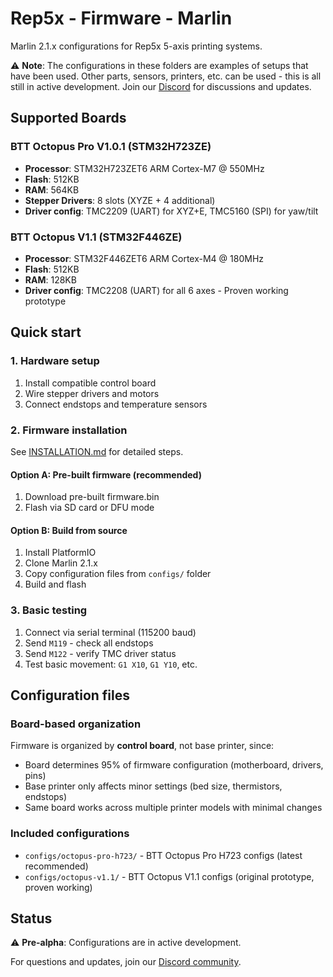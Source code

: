 # Rep5x - Firmware - Marlin

Marlin 2.1.x configurations for Rep5x 5-axis printing systems.

⚠️ **Note**: The configurations in these folders are examples of setups that have been used. Other parts, sensors, printers, etc. can be used - this is all still in active development. Join our [Discord](https://discord.gg/GNdah82VBg) for discussions and updates.

## Supported Boards

### BTT Octopus Pro V1.0.1 (STM32H723ZE)
- **Processor**: STM32H723ZET6 ARM Cortex-M7 @ 550MHz
- **Flash**: 512KB
- **RAM**: 564KB
- **Stepper Drivers**: 8 slots (XYZE + 4 additional)
- **Driver config**: TMC2209 (UART) for XYZ+E, TMC5160 (SPI) for yaw/tilt

### BTT Octopus V1.1 (STM32F446ZE)
- **Processor**: STM32F446ZET6 ARM Cortex-M4 @ 180MHz
- **Flash**: 512KB
- **RAM**: 128KB
- **Driver config**: TMC2208 (UART) for all 6 axes - Proven working prototype

## Quick start

### 1. Hardware setup
1. Install compatible control board
2. Wire stepper drivers and motors
3. Connect endstops and temperature sensors

### 2. Firmware installation
See [INSTALLATION.md](INSTALLATION.md) for detailed steps.

#### Option A: Pre-built firmware (recommended)
1. Download pre-built firmware.bin
2. Flash via SD card or DFU mode

#### Option B: Build from source
1. Install PlatformIO
2. Clone Marlin 2.1.x
3. Copy configuration files from `configs/` folder
4. Build and flash

### 3. Basic testing
1. Connect via serial terminal (115200 baud)
2. Send `M119` - check all endstops
3. Send `M122` - verify TMC driver status
4. Test basic movement: `G1 X10`, `G1 Y10`, etc.

## Configuration files

### Board-based organization
Firmware is organized by **control board**, not base printer, since:
- Board determines 95% of firmware configuration (motherboard, drivers, pins)
- Base printer only affects minor settings (bed size, thermistors, endstops)
- Same board works across multiple printer models with minimal changes

### Included configurations
- `configs/octopus-pro-h723/` - BTT Octopus Pro H723 configs (latest recommended)
- `configs/octopus-v1.1/` - BTT Octopus V1.1 configs (original prototype, proven working)

## Status

⚠️ **Pre-alpha**: Configurations are in active development.

For questions and updates, join our [Discord community](https://discord.gg/GNdah82VBg).